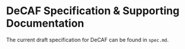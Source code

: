 # DeCAF Specification & Supporting Documentation

The current draft specification for DeCAF can be found in `spec.md`.

